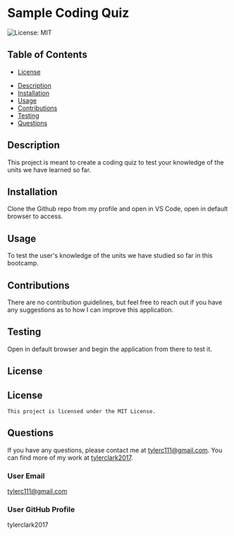 # Sample Coding Quiz
![License: MIT](https://img.shields.io/badge/license-MIT-blue.svg)
  

  
## Table of Contents
* [License](#license)
- [Description](#description)
- [Installation](#installation)
- [Usage](#usage)
- [Contributions](#contributions)
- [Testing](#testing)
- [Questions](#questions)

## Description
This project is meant to create a coding quiz to test your knowledge of the units we have learned so far.

## Installation
Clone the Github repo from my profile and open in VS Code, open in default browser to access.

## Usage
To test the user's knowledge of the units we have studied so far in this bootcamp.

## Contributions
There are no contribution guidelines, but feel free to reach out if you have any suggestions as to how I can improve this application.

## Testing
Open in default browser and begin the application from there to test it.

## License
## License
    This project is licensed under the MIT License.

## Questions
If you have any questions, please contact me at tylerc111@gmail.com. You can find more of my work at [tylerclark2017](https://github.com/tylerclark2017).

### User Email
tylerc111@gmail.com

### User GitHub Profile
tylerclark2017

